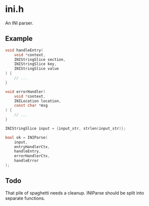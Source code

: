 # ini.h

An INI parser.

## Example

```c
void handleEntry(
	void *context,
	INIStringSlice section,
	INIStringSlice key,
	INIStringSlice value
) {
	// ...
}

void errorHandler(
	void *context,
	INILocation location,
	const char *msg
) {
	// ...
}

INIStringSlice input = {input_str, strlen(input_str)};

bool ok = INIParse(
	input,
	entryHandlerCtx,
	handleEntry,
	errorHandlerCtx,
	handleError
);
```

## Todo

That pile of spaghetti needs a cleanup. INIParse should be split into separate functions.
